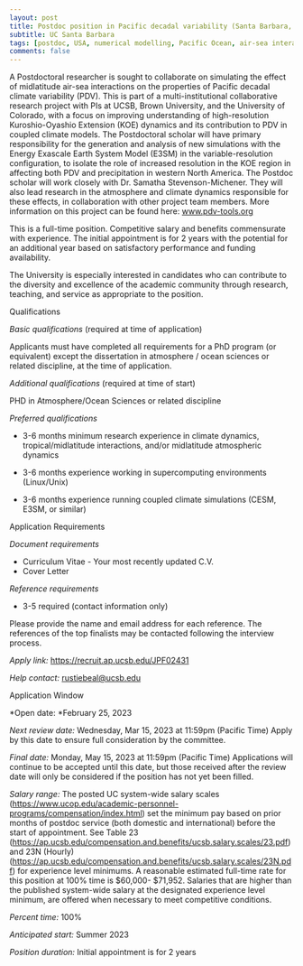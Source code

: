 ```yaml
---
layout: post
title: Postdoc position in Pacific decadal variability (Santa Barbara, California)
subtitle: UC Santa Barbara
tags: [postdoc, USA, numerical modelling, Pacific Ocean, air-sea interactions, climate variability]
comments: false
---
```

A Postdoctoral researcher is sought to collaborate on simulating the effect
of midlatitude air-sea interactions on the properties of Pacific decadal
climate variability (PDV). This is part of a multi-institutional
collaborative research project with PIs at UCSB, Brown University, and the
University of Colorado, with a focus on improving understanding of
high-resolution Kuroshio-Oyashio Extension (KOE) dynamics and its
contribution to PDV in coupled climate models. The Postdoctoral scholar
will have primary responsibility for the generation and analysis of new
simulations with the Energy Exascale Earth System Model (E3SM) in the
variable-resolution configuration, to isolate the role of increased
resolution in the KOE region in affecting both PDV and precipitation in
western North America. The Postdoc scholar will work closely with Dr.
Samatha Stevenson-Michener. They will also lead research in the atmosphere
and climate dynamics responsible for these effects, in collaboration with
other project team members. More information on this project can be found
here: www.pdv-tools.org

This is a full-time position. Competitive salary and benefits commensurate
with experience. The initial appointment is for 2 years with the potential
for an additional year based on satisfactory performance and funding
availability.

The University is especially interested in candidates who can contribute to
the diversity and excellence of the academic community through research,
teaching, and service as appropriate to the position.

Qualifications

*Basic qualifications* (required at time of application)

Applicants must have completed all requirements for a PhD program (or
equivalent) except the dissertation in atmosphere / ocean sciences or
related discipline, at the time of application.

*Additional qualifications* (required at time of start)

PHD in Atmosphere/Ocean Sciences or related discipline

*Preferred qualifications*

  - 3-6 months minimum research experience in climate dynamics,
   tropical/midlatitude interactions, and/or midlatitude atmospheric dynamics

  - 3-6 months experience working in supercomputing environments (Linux/Unix)

  - 3-6 months experience running coupled climate simulations (CESM, E3SM,
   or similar)

Application Requirements

*Document requirements*

   - Curriculum Vitae - Your most recently updated C.V.
   - Cover Letter

*Reference requirements*

   - 3-5 required (contact information only)

Please provide the name and email address for each reference. The
references of the top finalists may be contacted following the interview
process.

*Apply link:* https://recruit.ap.ucsb.edu/JPF02431

*Help contact:* rustiebeal@ucsb.edu

Application Window

*Open date: *February 25, 2023

*Next review date:* Wednesday, Mar 15, 2023 at 11:59pm (Pacific Time)
Apply by this date to ensure full consideration by the committee.

*Final date:* Monday, May 15, 2023 at 11:59pm (Pacific Time)
Applications will continue to be accepted until this date, but those
received after the review date will only be considered if the position has
not yet been filled.

*Salary range:* The posted UC system-wide salary scales
(https://www.ucop.edu/academic-personnel-programs/compensation/index.html)
set the minimum pay based on prior months of postdoc service (both domestic
and international) before the start of appointment. See Table 23
(https://ap.ucsb.edu/compensation.and.benefits/ucsb.salary.scales/23.pdf)
and 23N (Hourly)
(https://ap.ucsb.edu/compensation.and.benefits/ucsb.salary.scales/23N.pdf)
for experience level minimums. A reasonable estimated full-time rate for
this position at 100% time is $60,000- $71,952. Salaries that are higher
than the published system-wide salary at the designated experience level
minimum, are offered when necessary to meet competitive conditions.

*Percent time:* 100%

*Anticipated start:* Summer 2023

*Position duration:* Initial appointment is for 2 years
